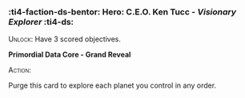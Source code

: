 ### :ti4-faction-ds-bentor: **Hero**: C.E.O. Ken Tucc - _Visionary Explorer_ :ti4-ds:

<span style="font-variant:small-caps;">Unlock</span>: Have 3 scored objectives.

**Primordial Data Core - Grand Reveal**

<span style="font-variant:small-caps;">Action</span>:

Purge this card to explore each planet you control in any order.
